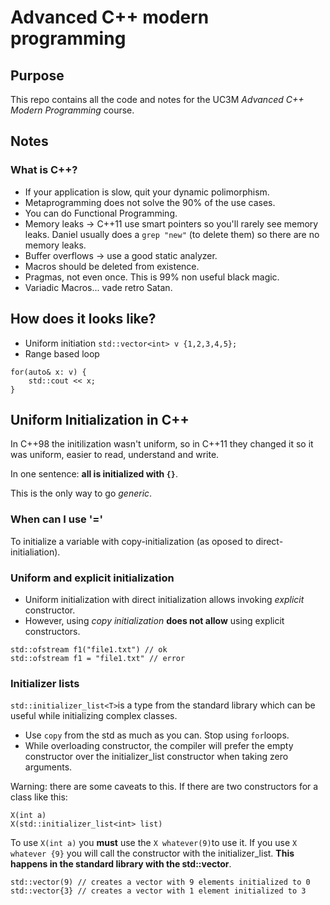 # Advanced C++ modern programming
## Purpose
This repo contains all the code and notes for the UC3M *Advanced C++ Modern Programming* course.

## Notes
### What is C++?
* If your application is slow, quit your dynamic polimorphism.
* Metaprogramming does not solve the 90% of the use cases.
* You can do Functional Programming.
* Memory leaks -> C++11 use smart pointers so you'll rarely see memory leaks. Daniel usually does a `grep "new"` (to delete them) so there are no memory leaks.
* Buffer overflows -> use a good static analyzer.
* Macros should be deleted from existence.
* Pragmas, not even once. This is 99% non useful black magic.
* Variadic Macros... vade retro Satan.


## How does it looks like?
* Uniform initiation
`std::vector<int> v {1,2,3,4,5};`
* Range based loop
```
for(auto& x: v) {
    std::cout << x;
}
```

## Uniform Initialization in C++
In C++98 the initilization wasn't uniform, so in C++11 they changed it so it was uniform, easier to read, understand and write.

In one sentence: **all is initialized with `{}`**.

This is the only way to go *generic*.

### When can I use '='

To initialize a variable with copy-initialization (as oposed to direct-initialiation).

### Uniform and explicit initialization
* Uniform initialization with direct initialization allows invoking *explicit* constructor.
* However, using *copy initialization* **does not allow** using explicit constructors.

```
std::ofstream f1("file1.txt") // ok
std::ofstream f1 = "file1.txt" // error
```

### Initializer lists
`std::initializer_list<T>`is a type from the standard library which can be useful while initializing complex classes.

* Use `copy` from the std as much as you can. Stop using `for`loops.
* While overloading constructor, the compiler will prefer the empty constructor over the initializer_list constructor when taking zero arguments.

Warning: there are some caveats to this. If there are two constructors for a class like this:
```
X(int a)
X(std::initializer_list<int> list)
```

To use `X(int a)` you **must** use the `X whatever(9)`to use it. If you use `X whatever {9}` you will call the constructor with the initializer_list. **This happens in the standard library with the std::vector**.
```
std::vector(9) // creates a vector with 9 elements initialized to 0
std::vector{3} // creates a vector with 1 element initialized to 3
```